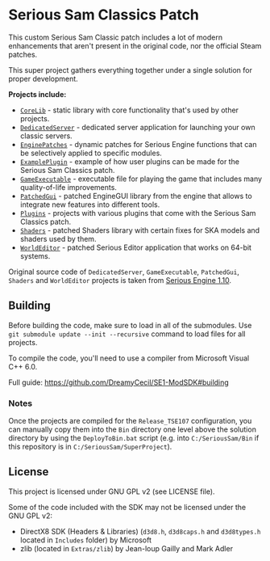 # Serious Sam Classics Patch

This custom Serious Sam Classic patch includes a lot of modern enhancements that aren't present in the original code, nor the official Steam patches.

This super project gathers everything together under a single solution for proper development.

**Projects include:**
- [`CoreLib`](https://github.com/SamClassicPatch/CoreLib) - static library with core functionality that's used by other projects.
- [`DedicatedServer`](https://github.com/SamClassicPatch/DedicatedServer) - dedicated server application for launching your own classic servers.
- [`EnginePatches`](https://github.com/SamClassicPatch/EnginePatches) - dynamic patches for Serious Engine functions that can be selectively applied to specific modules. 
- [`ExamplePlugin`](https://github.com/SamClassicPatch/ExamplePlugin) - example of how user plugins can be made for the Serious Sam Classics patch.
- [`GameExecutable`](https://github.com/SamClassicPatch/GameExecutable) - executable file for playing the game that includes many quality-of-life improvements.
- [`PatchedGui`](https://github.com/SamClassicPatch/EngineGUI) - patched EngineGUI library from the engine that allows to integrate new features into different tools.
- [`Plugins`](https://github.com/SamClassicPatch/Plugins) - projects with various plugins that come with the Serious Sam Classics patch.
- [`Shaders`](https://github.com/SamClassicPatch/Shaders) - patched Shaders library with certain fixes for SKA models and shaders used by them.
- [`WorldEditor`](https://github.com/SamClassicPatch/WorldEditor) - patched Serious Editor application that works on 64-bit systems.

Original source code of `DedicatedServer`, `GameExecutable`, `PatchedGui`, `Shaders` and `WorldEditor` projects is taken from [Serious Engine 1.10](https://github.com/Croteam-official/Serious-Engine).

## Building

Before building the code, make sure to load in all of the submodules. Use `git submodule update --init --recursive` command to load files for all projects.

To compile the code, you'll need to use a compiler from Microsoft Visual C++ 6.0.

Full guide: https://github.com/DreamyCecil/SE1-ModSDK#building

### Notes

Once the projects are compiled for the `Release_TSE107` configuration, you can manually copy them into the `Bin` directory one level above the solution directory by using the `DeployToBin.bat` script (e.g. into `C:/SeriousSam/Bin` if this repository is in `C:/SeriousSam/SuperProject`).

## License

This project is licensed under GNU GPL v2 (see LICENSE file).

Some of the code included with the SDK may not be licensed under the GNU GPL v2:

- DirectX8 SDK (Headers & Libraries) (`d3d8.h`, `d3d8caps.h` and `d3d8types.h` located in `Includes` folder) by Microsoft
- zlib (located in `Extras/zlib`) by Jean-loup Gailly and Mark Adler
